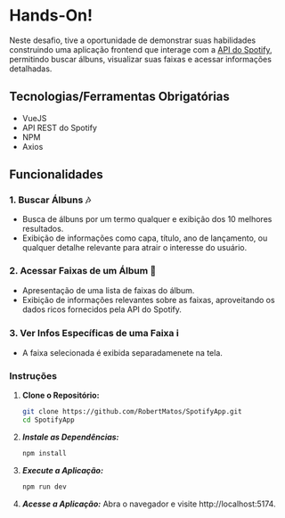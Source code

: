 # Hands-On! 
Neste desafio, tive a oportunidade de demonstrar suas habilidades construindo uma aplicação frontend que interage com a [API do Spotify](https://developer.spotify.com/documentation/web-api/), permitindo buscar álbuns, visualizar suas faixas e acessar informações detalhadas.

## Tecnologias/Ferramentas Obrigatórias

- VueJS
- API REST do Spotify
- NPM
- Axios

## Funcionalidades

### 1. Buscar Álbuns 🎶
- Busca de álbuns por um termo qualquer e exibição dos 10 melhores resultados.
- Exibição de informações como capa, título, ano de lançamento, ou qualquer detalhe relevante para atrair o interesse do usuário.

### 2. Acessar Faixas de um Álbum 🎵
- Apresentação de uma lista de faixas do álbum.
- Exibição de informações relevantes sobre as faixas, aproveitando os dados ricos fornecidos pela API do Spotify.

### 3. Ver Infos Específicas de uma Faixa ℹ️
- A faixa selecionada é exibida separadamenete na tela.

### Instruções

1. **Clone o Repositório:**
   ```sh
   git clone https://github.com/RobertMatos/SpotifyApp.git
   cd SpotifyApp
   ```

2. ***Instale as Dependências:***

    ```sh
    npm install
    ```

3. ***Execute a Aplicação:***

    ```sh
    npm run dev
    ```

4. ***Acesse a Aplicação:***
Abra o navegador e visite http://localhost:5174.